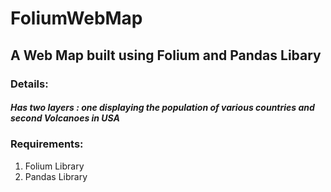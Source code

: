 # FoliumWebMap
## A Web Map built using Folium and Pandas Libary

###		Details: 
#####	Has two layers : one displaying the population of various countries and second Volcanoes in USA

###		Requirements:
1. Folium Library
1. Pandas Library
